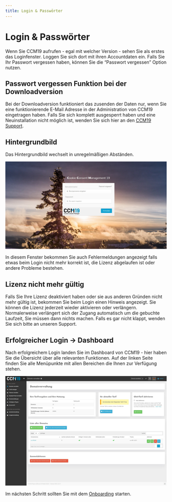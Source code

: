 ```yaml
---
title: Login & Passwörter
---
```


# Login & Passwörter

Wenn Sie CCM19 aufrufen - egal mit welcher Version - sehen Sie als erstes das Loginfenster. Loggen Sie sich dort mit ihren Accountdaten ein. Falls Sie Ihr Passwort vergessen haben, können Sie die “Passwort vergessen” Option nutzen. 

## Passwort vergessen Funktion bei der Downloadversion

Bei der Downloadversion funktioniert das zusenden der Daten nur, wenn Sie eine funktionierende E-Mail Adresse  in der Administration von CCM19 eingetragen haben. Falls Sie sich komplett ausgesperrt haben und eine Neuinstallation nicht möglich ist, wenden Sie sich hier an den [CCM19 Support](https://www.ccm19.de/supportanfrage/).  

## Hintergrundbild

Das Hintergrundbild wechselt in unregelmäßigen Abständen.

![screenshot-16_12_17](../assets/screenshot-16_12_17.png)

In diesem Fenster bekommen Sie auch Fehlermeldungen angezeigt falls etwas beim Login nicht mehr korrekt ist, die Lizenz abgelaufen ist oder andere Probleme bestehen.



## Lizenz nicht mehr gültig

Falls Sie Ihre Lizenz deaktiviert haben oder sie aus anderen Gründen nicht mehr gültig ist, bekommen Sie beim Login einen Hinweis angezeigt. Sie können die Lizenz jederzeit wieder aktivieren oder verlängern. Normalerweise verlängert sich der Zugang automatisch um die gebuchte Laufzeit, Sie müssen dann nichts machen. Falls es gar nicht klappt, wenden Sie sich bitte an unseren Support.



## Erfolgreicher Login -> Dashboard

Nach erfolgreichem Login landen Sie im Dashboard von CCM19 - hier haben Sie die Übersicht über alle relevanten Funktionen. Auf der linken Seite finden Sie alle Menüpunkte mit allen Bereichen die Ihnen zur Verfügung stehen.

![screenshot-1641828179204](../assets/screenshot-1641828179204.jpg)

Im nächsten Schritt sollten Sie mit dem [Onboarding](onboarding-schritt-1.md) starten.


